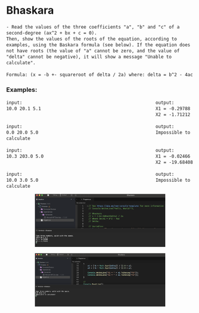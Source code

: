 # Bhaskara

    - Read the values ​​of the three coefficients "a", "b" and "c" of a second-degree (ax^2 + bx + c = 0).
    Then, show the values ​​of the roots of the equation, according to examples, using the Baskara formula (see below). If the equation does not have roots (the value of "a" cannot be zero, and the value of "delta" cannot be negative), it will show a message "Unable to calculate".

    Formula: (x = -b +- squareroot of delta / 2a) where: delta = b^2 - 4ac

### Examples:

    input:                                                  output:
    10.0 20.1 5.1                                           X1 = -0.29788
                                                            X2 = -1.71212

    input:                                                  output:
    0.0 20.0 5.0                                            Impossible to calculate

    input:                                                  output:
    10.3 203.0 5.0                                          X1 = -0.02466
                                                            X2 = -19.68408

    input:                                                  output:
    10.0 3.0 5.0                                            Impossible to calculate

<p align="center">
  <img src="./screenshots/possible.png" width="350" title="Console">
</p>

<p align="center">
  <img src="./screenshots/impossible.png" width="350" title="Console">
</p>
